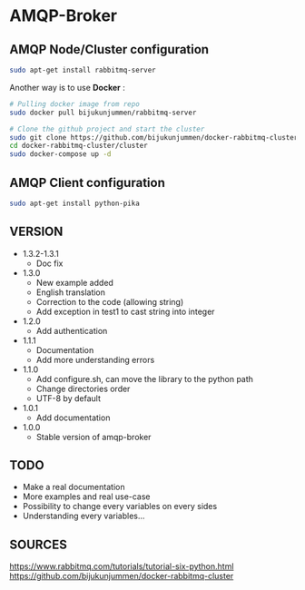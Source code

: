 # AMQP-Broker

## AMQP Node/Cluster configuration

```bash
sudo apt-get install rabbitmq-server
```

Another way is to use **Docker** :

```bash
# Pulling docker image from repo
sudo docker pull bijukunjummen/rabbitmq-server

# Clone the github project and start the cluster
sudo git clone https://github.com/bijukunjummen/docker-rabbitmq-cluster
cd docker-rabbitmq-cluster/cluster
sudo docker-compose up -d
```

## AMQP Client configuration

```bash
sudo apt-get install python-pika
```

## VERSION

  - 1.3.2-1.3.1
    * Doc fix
  - 1.3.0
    * New example added
    * English translation
    * Correction to the code (allowing string)
    * Add exception in test1 to cast string into integer
  - 1.2.0
    * Add authentication
  - 1.1.1
    * Documentation
    * Add more understanding errors
  - 1.1.0
    * Add configure.sh, can move the library to the python path
    * Change directories order
    * UTF-8 by default
  - 1.0.1
    * Add documentation
  - 1.0.0
    * Stable version of amqp-broker

## TODO

  - Make a real documentation
  - More examples and real use-case
  - Possibility to change every variables on every sides
  - Understanding every variables...

## SOURCES

https://www.rabbitmq.com/tutorials/tutorial-six-python.html
https://github.com/bijukunjummen/docker-rabbitmq-cluster